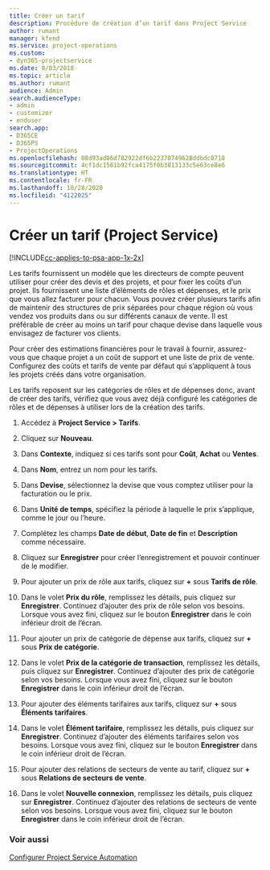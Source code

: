```yaml
---
title: Créer un tarif
description: Procédure de création d’un tarif dans Project Service
author: rumant
manager: kfend
ms.service: project-operations
ms.custom:
- dyn365-projectservice
ms.date: 8/03/2018
ms.topic: article
ms.author: rumant
audience: Admin
search.audienceType:
- admin
- customizer
- enduser
search.app:
- D365CE
- D365PS
- ProjectOperations
ms.openlocfilehash: 08d93ad86d782922df6b22370749628ddbdc0718
ms.sourcegitcommit: 4cf1dc1561b92fca4175f0b3813133c5e63ce8e6
ms.translationtype: HT
ms.contentlocale: fr-FR
ms.lasthandoff: 10/28/2020
ms.locfileid: "4122025"
---
```

# <a name="create-a-price-list-project-service"></a>Créer un tarif (Project Service)

[!INCLUDE[cc-applies-to-psa-app-1x-2x](../includes/cc-applies-to-psa-app-1x-2x.md)]

Les tarifs fournissent un modèle que les directeurs de compte peuvent utiliser pour créer des devis et des projets, et pour fixer les coûts d’un projet. Ils fournissent une liste d’éléments de rôles et dépenses, et le prix que vous allez facturer pour chacun. Vous pouvez créer plusieurs tarifs afin de maintenir des structures de prix séparées pour chaque région où vous vendez vos produits dans ou sur différents canaux de vente. Il est préférable de créer au moins un tarif pour chaque devise dans laquelle vous envisagez de facturer vos clients.  
  
Pour créer des estimations financières pour le travail à fournir, assurez-vous que chaque projet a un coût de support et une liste de prix de vente. Configurez des coûts et tarifs de vente par défaut qui s’appliquent à tous les projets créés dans votre organisation.  
  
Les tarifs reposent sur les catégories de rôles et de dépenses donc, avant de créer des tarifs, vérifiez que vous avez déjà configuré les catégories de rôles et de dépenses à utiliser lors de la création des tarifs.  
  
1.  Accédez à **Project Service > Tarifs**.  
  
2.  Cliquez sur **Nouveau**.  
  
3.  Dans **Contexte**, indiquez si ces tarifs sont pour **Coût**, **Achat** ou **Ventes**.  
  
4.  Dans **Nom**, entrez un nom pour les tarifs.  
  
5.  Dans **Devise**, sélectionnez la devise que vous comptez utiliser pour la facturation ou le prix.  
  
6.  Dans **Unité de temps**, spécifiez la période à laquelle le prix s’applique, comme le jour ou l’heure.  
  
7.  Complétez les champs **Date de début**, **Date de fin** et **Description** comme nécessaire.  
  
8.  Cliquez sur **Enregistrer** pour créer l’enregistrement et pouvoir continuer de le modifier.  
  
9. Pour ajouter un prix de rôle aux tarifs, cliquez sur **+** sous **Tarifs de rôle**.  
  
10. Dans le volet **Prix du rôle**, remplissez les détails, puis cliquez sur **Enregistrer**. Continuez d’ajouter des prix de rôle selon vos besoins. Lorsque vous avez fini, cliquez sur le bouton **Enregistrer** dans le coin inférieur droit de l’écran.  
  
11. Pour ajouter un prix de catégorie de dépense aux tarifs, cliquez sur **+** sous **Prix de catégorie**.  
  
12. Dans le volet **Prix de la catégorie de transaction**, remplissez les détails, puis cliquez sur **Enregistrer**. Continuez d’ajouter des prix de catégorie selon vos besoins. Lorsque vous avez fini, cliquez sur le bouton **Enregistrer** dans le coin inférieur droit de l’écran.  
  
13. Pour ajouter des éléments tarifaires aux tarifs, cliquez sur **+** sous **Éléments tarifaires**.  
  
14. Dans le volet **Élément tarifaire**, remplissez les détails, puis cliquez sur **Enregistrer**. Continuez d’ajouter des éléments tarifaires selon vos besoins. Lorsque vous avez fini, cliquez sur le bouton **Enregistrer** dans le coin inférieur droit de l’écran.  
  
15. Pour ajouter des relations de secteurs de vente au tarif, cliquez sur **+** sous **Relations de secteurs de vente**.  
  
16. Dans le volet **Nouvelle connexion**, remplissez les détails, puis cliquez sur **Enregistrer**. Continuez d’ajouter des relations de secteurs de vente selon vos besoins. Lorsque vous avez fini, cliquez sur le bouton **Enregistrer** dans le coin inférieur droit de l’écran.  
  
### <a name="see-also"></a>Voir aussi  
 [Configurer Project Service Automation](../psa/configure.md)
